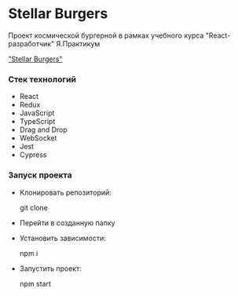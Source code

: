 # Stellar Burgers

Проект космической бургерной в рамках учебного курса "React-разработчик" Я.Практикум

["Stellar Burgers"](https://daria989.github.io/React-burger/)

### Стек технологий

* React
* Redux
* JavaScript
* TypeScript
* Drag and Drop
* WebSocket
* Jest
* Cypress

### Запуск проекта

* Клонировать репозиторий:

  git clone
  
* Перейти в созданную папку

* Установить зависимости:

  npm i
  
* Запустить проект:

  npm start
